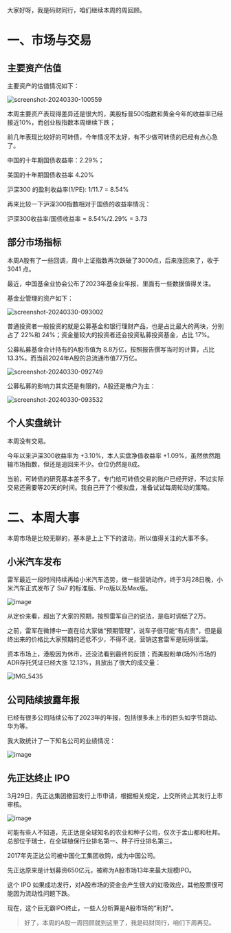 大家好呀，我是码财同行，咱们继续本周的周回顾。


# 一、市场与交易

## 主要资产估值
主要资产的估值情况如下：


![screenshot-20240330-100559](https://files.mdnice.com/user/52355/084ac662-c881-4968-bf8a-8c0b04cfe205.png)

本周主要资产表现得差异还是很大的，美股标普500指数和黄金今年的收益率已经接近10%，而创业板指数本周继续下跌；

前几年表现比较好的可转债，今年情况不太好，有不少做可转债的已经有点心急了。

中国的十年期国债收益率：2.29%；

美国的十年期国债收益率 4.20%

沪深300 的盈利收益率(1/PE): 1/11.7 = 8.54%

再来比较一下沪深300指数相对于国债的收益率情况：

沪深300收益率/国债收益率 = 8.54%/2.29% = 3.73


## 部分市场指标

本周A股有了一些回调，周中上证指数再次跌破了3000点，后来涨回来了，收于 3041 点。

最近，中国基金业协会公布了2023年基金业年报，里面有一些数据值得关注。

基金业管理的资产如下：

![screenshot-20240330-093002](https://files.mdnice.com/user/52355/f6a941a3-685a-483f-8fd4-fc5c3aed3192.png)

普通投资者一般投资的就是公募基金和银行理财产品，也是占比最大的两块，分别占了 22%和 24%；资金量较大的投资者还会投资私募投资基金，占比 17%。

公募私募基金合计持有的A股市值为 8.8万亿，按照报告撰写当时的计算，占比 13.3%。而当前2024年A股的总流通市值77万亿。

![screenshot-20240330-092749](https://files.mdnice.com/user/52355/5442872b-545d-41d3-8e19-fb069254fe67.png)

公募私募的影响力其实还是有限的，A股还是散户为主：

![screenshot-20240330-093532](https://files.mdnice.com/user/52355/9650f952-93e9-4114-b2cf-c4ecbb1435bb.png)



## 个人实盘统计

本周没有交易。

今年以来沪深300收益率为 +3.10%，本人实盘净值收益率 +1.09%，虽然依然跑输市场指数，但还是追回来不少。仓位仍然是8成。

当前，可转债的研究基本差不多了，专门给可转债交易的账户已经开好，不过实际交易还需要等20天的时间。我自己开了个模拟盘，准备试试每周轮动的策略。


# 二、本周大事

本周市场是比较无聊的，基本是上上下下的波动，所以值得关注的大事不多。

## 小米汽车发布
雷军最近一段时间持续再给小米汽车造势，做一些营销动作，终于3月28日晚，小米汽车正式发布了 Su7 的标准版、Pro版以及Max版。


![image](https://files.mdnice.com/user/52355/863e1852-f4a3-4010-a353-8427f3bbacd3.png)


从定价来看，超出了大家的预期，按照雷军自己的说法，是临时调低了2万。

之前，雷军在微博中一直在给大家做“预期管理”，说车子很可能“有点贵”，但是最终出来的价格比大家预期的还低不少，不得不说，营销这套雷军是玩得很溜。

资本市场上，港股因为休市，还没法看到最终的反馈；而美股粉单(场外)市场的ADR存托凭证已经大涨 12.13%，且放出了很大的成交量：

![IMG_5435](https://files.mdnice.com/user/52355/d134c75e-415c-4cc3-8f13-79fa1cf20723.jpg)


## 公司陆续披露年报

已经有很多公司陆续公布了2023年的年报，包括很多未上市的巨头如字节跳动、华为等。

我大致统计了一下知名公司的业绩情况：

![image](https://files.mdnice.com/user/52355/0fd0c894-dd7f-4bd0-a833-3afbc65dea2d.png)


## 先正达终止 IPO

3月29日，先正达集团撤回发行上市申请，根据相关规定，上交所终止其发行上市审核。

![image](https://files.mdnice.com/user/52355/bc91b859-f066-4fc3-b2ce-744725c51625.png)

可能有些人不知道，先正达是全球知名的农业和种子公司，仅次于孟山都和杜邦。总部位于瑞士，在全球植保行业排名第一、种子行业排名第三。

2017年先正达公司被中国化工集团收购，成为中国公司。

先正达原来是计划募资650亿元，被称为A股市场13年来最大规模IPO。

这个 IPO 如果成功发行，对A股市场的资金会产生很大的虹吸效应，其他股票很可能因为流动性问题下跌。

现在，这个巨无霸IPO终止，一些人分析算是A股市场的”利好“。



> 好了，本周的A股一周回顾就到这里了，我是码财同行，咱们下周再见。



